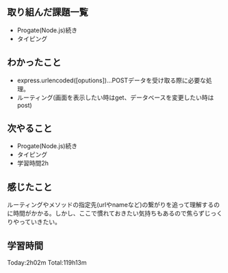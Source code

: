 ## 取り組んだ課題一覧
 - Progate(Node.js)続き
 - タイピング
## わかったこと
 - express.urlencoded([oputions])...POSTデータを受け取る際に必要な処理。
 - ルーティング(画面を表示したい時はget、データベースを変更したい時はpost)
## 次やること
 - Progate(Node.js)続き
 - タイピング
 - 学習時間2h
## 感じたこと
ルーティングやメソッドの指定先(urlやnameなど)の繋がりを追って理解するのに時間がかかる。しかし、ここで慣れておきたい気持ちもあるので焦らずじっくりやっていきたい。
## 学習時間
Today:2h02m  Total:119h13m